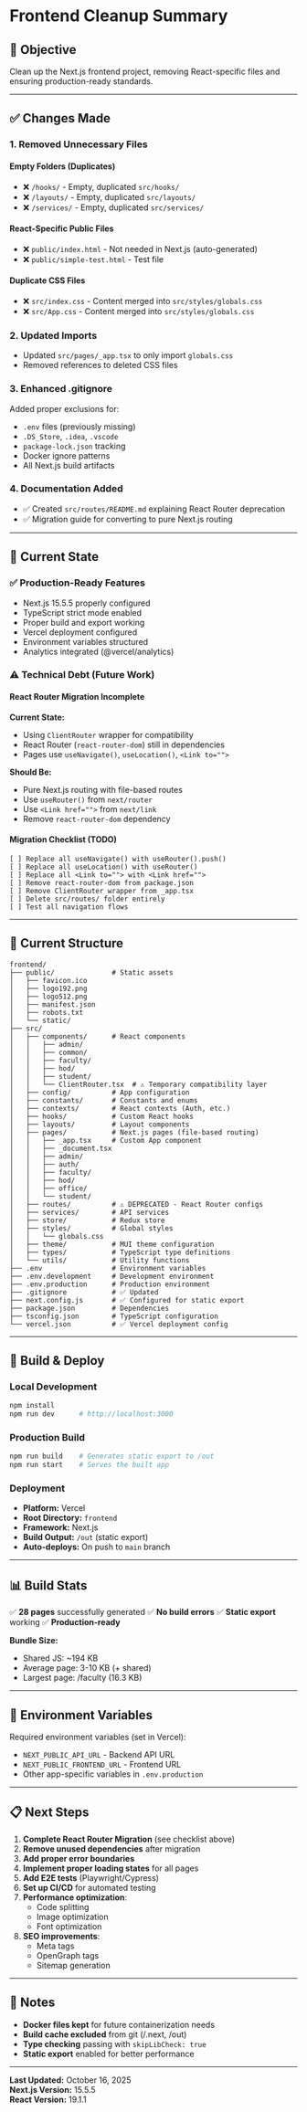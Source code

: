 # Frontend Cleanup Summary

## 🎯 Objective
Clean up the Next.js frontend project, removing React-specific files and ensuring production-ready standards.

---

## ✅ Changes Made

### 1. **Removed Unnecessary Files**

#### Empty Folders (Duplicates)
- ❌ `/hooks/` - Empty, duplicated `src/hooks/`
- ❌ `/layouts/` - Empty, duplicated `src/layouts/`
- ❌ `/services/` - Empty, duplicated `src/services/`

#### React-Specific Public Files
- ❌ `public/index.html` - Not needed in Next.js (auto-generated)
- ❌ `public/simple-test.html` - Test file

#### Duplicate CSS Files
- ❌ `src/index.css` - Content merged into `src/styles/globals.css`
- ❌ `src/App.css` - Content merged into `src/styles/globals.css`

### 2. **Updated Imports**
- Updated `src/pages/_app.tsx` to only import `globals.css`
- Removed references to deleted CSS files

### 3. **Enhanced .gitignore**
Added proper exclusions for:
- `.env` files (previously missing)
- `.DS_Store`, `.idea`, `.vscode`
- `package-lock.json` tracking
- Docker ignore patterns
- All Next.js build artifacts

### 4. **Documentation Added**
- ✅ Created `src/routes/README.md` explaining React Router deprecation
- ✅ Migration guide for converting to pure Next.js routing

---

## 🔧 Current State

### ✅ Production-Ready Features
- Next.js 15.5.5 properly configured
- TypeScript strict mode enabled
- Proper build and export working
- Vercel deployment configured
- Environment variables structured
- Analytics integrated (@vercel/analytics)

### ⚠️ Technical Debt (Future Work)

#### React Router Migration Incomplete
**Current State:**
- Using `ClientRouter` wrapper for compatibility
- React Router (`react-router-dom`) still in dependencies
- Pages use `useNavigate()`, `useLocation()`, `<Link to="">`

**Should Be:**
- Pure Next.js routing with file-based routes
- Use `useRouter()` from `next/router`
- Use `<Link href="">` from `next/link`
- Remove `react-router-dom` dependency

#### Migration Checklist (TODO)
```
[ ] Replace all useNavigate() with useRouter().push()
[ ] Replace all useLocation() with useRouter()
[ ] Replace all <Link to=""> with <Link href="">
[ ] Remove react-router-dom from package.json
[ ] Remove ClientRouter wrapper from _app.tsx
[ ] Delete src/routes/ folder entirely
[ ] Test all navigation flows
```

---

## 📁 Current Structure

```
frontend/
├── public/              # Static assets
│   ├── favicon.ico
│   ├── logo192.png
│   ├── logo512.png
│   ├── manifest.json
│   ├── robots.txt
│   └── static/
├── src/
│   ├── components/      # React components
│   │   ├── admin/
│   │   ├── common/
│   │   ├── faculty/
│   │   ├── hod/
│   │   ├── student/
│   │   └── ClientRouter.tsx  # ⚠️ Temporary compatibility layer
│   ├── config/          # App configuration
│   ├── constants/       # Constants and enums
│   ├── contexts/        # React contexts (Auth, etc.)
│   ├── hooks/           # Custom React hooks
│   ├── layouts/         # Layout components
│   ├── pages/           # Next.js pages (file-based routing)
│   │   ├── _app.tsx     # Custom App component
│   │   ├── _document.tsx
│   │   ├── admin/
│   │   ├── auth/
│   │   ├── faculty/
│   │   ├── hod/
│   │   ├── office/
│   │   └── student/
│   ├── routes/          # ⚠️ DEPRECATED - React Router configs
│   ├── services/        # API services
│   ├── store/           # Redux store
│   ├── styles/          # Global styles
│   │   └── globals.css
│   ├── theme/           # MUI theme configuration
│   ├── types/           # TypeScript type definitions
│   └── utils/           # Utility functions
├── .env                 # Environment variables
├── .env.development     # Development environment
├── .env.production      # Production environment
├── .gitignore           # ✅ Updated
├── next.config.js       # ✅ Configured for static export
├── package.json         # Dependencies
├── tsconfig.json        # TypeScript configuration
└── vercel.json          # ✅ Vercel deployment config
```

---

## 🚀 Build & Deploy

### Local Development
```bash
npm install
npm run dev      # http://localhost:3000
```

### Production Build
```bash
npm run build    # Generates static export to /out
npm run start    # Serves the built app
```

### Deployment
- **Platform:** Vercel
- **Root Directory:** `frontend`
- **Framework:** Next.js
- **Build Output:** `/out` (static export)
- **Auto-deploys:** On push to `main` branch

---

## 📊 Build Stats

✅ **28 pages** successfully generated
✅ **No build errors**
✅ **Static export** working
✅ **Production-ready**

**Bundle Size:**
- Shared JS: ~194 KB
- Average page: 3-10 KB (+ shared)
- Largest page: /faculty (16.3 KB)

---

## 🔐 Environment Variables

Required environment variables (set in Vercel):
- `NEXT_PUBLIC_API_URL` - Backend API URL
- `NEXT_PUBLIC_FRONTEND_URL` - Frontend URL
- Other app-specific variables in `.env.production`

---

## 📋 Next Steps

1. **Complete React Router Migration** (see checklist above)
2. **Remove unused dependencies** after migration
3. **Add proper error boundaries**
4. **Implement proper loading states** for all pages
5. **Add E2E tests** (Playwright/Cypress)
6. **Set up CI/CD** for automated testing
7. **Performance optimization**:
   - Code splitting
   - Image optimization
   - Font optimization
8. **SEO improvements**:
   - Meta tags
   - OpenGraph tags
   - Sitemap generation

---

## 📝 Notes

- **Docker files kept** for future containerization needs
- **Build cache excluded** from git (/.next, /out)
- **Type checking** passing with `skipLibCheck: true`
- **Static export** enabled for better performance

---

**Last Updated:** October 16, 2025  
**Next.js Version:** 15.5.5  
**React Version:** 19.1.1
